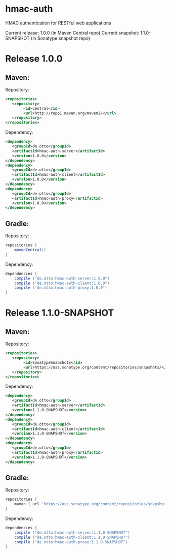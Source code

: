 hmac-auth
=========

HMAC authentication for RESTful web applications

Current release: 1.0.0 (in Maven Central repo)
Current snapshot: 1.1.0-SNAPSHOT (in Sonatype snapshot repo)

# Release 1.0.0

## Maven:

Repository:

```xml
<repositories>
   <repository>
        <id>central</id>
        <url>http://repo1.maven.org/maven2/</url>
   </repository>
</repositories>
```

Dependency:

```xml
<dependency>
   <groupId>de.otto</groupId>
   <artifactId>hmac-auth-server</artifactId>
   <version>1.0.0</version>
</dependency>
<dependency>
   <groupId>de.otto</groupId>
   <artifactId>hmac-auth-client</artifactId>
   <version>1.0.0</version>
</dependency>
<dependency>
   <groupId>de.otto</groupId>
   <artifactId>hmac-auth-proxy</artifactId>
   <version>1.0.0</version>
</dependency>
```

## Gradle:

Repository:

```groovy
repositories {
    mavenCentral()
}
```

Dependency:

```groovy
dependencies {
    compile ("de.otto:hmac-auth-server:1.0.0")
    compile ("de.otto:hmac-auth-client:1.0.0")
    compile ("de.otto:hmac-auth-proxy:1.0.0")
}
```

# Release 1.1.0-SNAPSHOT

## Maven:

Repository:

```xml
<repositories>
   <repository>
        <id>SonatypeSnapshots</id>
        <url>https://oss.sonatype.org/content/repositories/snapshots/</url>
   </repository>
</repositories>
```

Dependency:

```xml
<dependency>
   <groupId>de.otto</groupId>
   <artifactId>hmac-auth-server</artifactId>
   <version>1.1.0-SNAPSHOT</version>
</dependency>
<dependency>
   <groupId>de.otto</groupId>
   <artifactId>hmac-auth-client</artifactId>
   <version>1.1.0-SNAPSHOT</version>
</dependency>
<dependency>
   <groupId>de.otto</groupId>
   <artifactId>hmac-auth-proxy</artifactId>
   <version>1.1.0-SNAPSHOT</version>
</dependency>
```

## Gradle:

Repository:

```groovy
repositories {
    maven { url 'https://oss.sonatype.org/content/repositories/snapshots/' }
}
```

Dependency:

```groovy
dependencies {
    compile ("de.otto:hmac-auth-server:1.1.0-SNAPSHOT")
    compile ("de.otto:hmac-auth-client:1.1.0-SNAPSHOT")
    compile ("de.otto:hmac-auth-proxy:1.1.0-SNAPSHOT")
}
```
